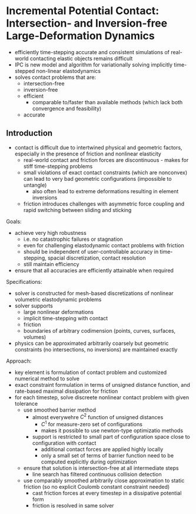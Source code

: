 # Incremental Potential Contact: Intersection- and Inversion-free Large-Deformation Dynamics

- efficiently time-stepping accurate and consistent simulations of real-world contacting elastic objects remains difficult
- IPC is new model and algorithm for variationally solving implicitly time-stepped non-linear elastodynamics
- solves contact problems that are:
  - intersection-free
  - inversion-free
  - efficient
    - comparable to/faster than available methods (which lack both convergence and feasibility)
  - accurate

## Introduction

- contact is difficult due to intertwined physical and geometric factors, especially in the presence of friction and nonlinear elasticity
  - real-world contact and friction forces are discontinuous - makes for stiff time-stepping problems
  - small violations of exact contact constraints (which are nonconvex) can lead to very bad geometric configurations (impossible to untangle)
    - also often lead to extreme deformations resulting in element inversions
  - friction introduces challenges with asymmetric force coupling and rapid switching between sliding and sticking

Goals:

- achieve very high robustness
  - i.e. no catastrophic failures or stagnation
  - even for challenging elastodynamic contact problems with friction
  - should be independent of user-controllable accuracy in time-stepping, spacial discretization, contact resolution
  - still maintain efficiency
- ensure that all accuracies are efficiently attainable when required

Specifications:

- solver is constructed for mesh-based discretizations of nonlinear volumetric elastodynamic problems
- solver supports
  - large nonlinear deformations
  - implicit time-stepping with contact
  - friction
  - boundaries of arbitrary codimension (points, curves, surfaces, volumes)
- physics can be approximated arbitrarily coarsely but geometric constraints (no intersections, no inversions) are maintained exactly

Approach:

- key element is formulation of contact problem and customized numerical method to solve
- exact constraint formulation in terms of unsigned distance function, and rate-based maximal dissipation for friction
- for each timestep, solve discreete nonlinear contact problem with given tolerance
  - use smoothed barrier method
    - almost everywehre $C^2$ function of unsigned distances
      - $C^1$ for measure-zero set of configurations
      - makes it possible to use newton-type optimizatio methods
    - support is restricted to small part of configuration space close to configuration with contact
      - additional contact forces are applied highly locally
      - only a small set of terms of barrier function need to be computed explicitly during optimization
  - ensure that solution is intersection-free at all intermediate steps
    - line search has filtered continuous collision detection
  - use comparably smoothed arbitrarily close approximation to static friction (so no explicit Coulomb constant constraint needed)
    - cast friction forces at every timestep in a dissipative potential form
    - friction is resolved in same solver

